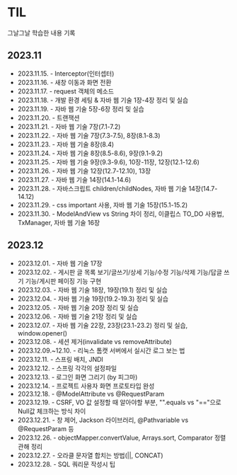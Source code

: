 # TIL

그날그날 학습한 내용 기록

## 2023.11

- 2023.11.15. - Interceptor(인터셉터)
- 2023.11.16. - 새창 이동과 화면 전환
- 2023.11.17. - request 객체의 메소드
- 2023.11.18. - 개발 환경 세팅 & 자바 웹 기술 1장-4장 정리 및 실습
- 2023.11.19. - 자바 웹 기술 5장-6장 정리 및 실습
- 2023.11.20. - 트랜잭션
- 2023.11.21. - 자바 웹 기술 7장(7.1-7.2)
- 2023.11.22. - 자바 웹 기술 7장(7.3-7.5), 8장(8.1-8.3)
- 2023.11.23. - 자바 웹 기술 8장(8.4)
- 2023.11.24. - 자바 웹 기술 8장(8.5-8.6), 9장(9.1-9.2)
- 2023.11.25. - 자바 웹 기술 9장(9.3-9.6), 10장-11장, 12장(12.1-12.6)
- 2023.11.26. - 자바 웹 기술 12장(12.7-12.10), 13장
- 2023.11.27. - 자바 웹 기술 14장(14.1-14.6)
- 2023.11.28. - 자바스크립트 children/childNodes, 자바 웹 기술 14장(14.7-14.12)
- 2023.11.29. - css important 사용, 자바 웹 기술 15장(15.1-15.2)
- 2023.11.30. - ModelAndView vs String 차이 정리, 이클립스 TO_DO 사용법, TxManager, 자바 웹 기술 16장

## 2023.12

- 2023.12.01. - 자바 웹 기술 17장
- 2023.12.02. - 게시판 글 목록 보기/글쓰기/상세 기능/수정 기능/삭제 기능/답글 쓰기 기능/게시판 페이징 기능 구현
- 2023.12.03. - 자바 웹 기술 18장, 19장(19.1) 정리 및 실습
- 2023.12.04. - 자바 웹 기술 19장(19.2-19.3) 정리 및 실습
- 2023.12.05. - 자바 웹 기술 20장 정리 및 실습
- 2023.12.06. - 자바 웹 기술 21장 정리 및 실습
- 2023.12.07. - 자바 웹 기술 22장, 23장(23.1-23.2) 정리 및 실습, window.opener()
- 2023.12.08. - 세션 제거(invalidate vs removeAttribute)
- 2023.12.09.~12.10. - 리눅스 톰캣 서버에서 실시간 로그 보는 법
- 2023.12.11. - 스프링 배치, JNDI
- 2023.12.12. - 스프링 각각의 설정파일
- 2023.12.13. - 로그인 화면 그리기 (by 피그마)
- 2023.12.14. - 프로젝트 사용자 화면 프로토타입 완성
- 2023.12.18. - @ModelAttribute vs @RequestParam
- 2023.12.19. - CSRF, VO 값 설정할 때 알아야할 부분, "".equals vs "=="으로 Null값 체크하는 방식 차이
- 2023.12.21. - 창 제어, Jackson 라이브러리, @Pathvariable vs @RequestParam 등
- 2023.12.26. - objectMapper.convertValue, Arrays.sort, Comparator 정렬 관해 정리
- 2023.12.27. - 오라클 문자열 합치는 방법(||, CONCAT)
- 2023.12.28. - SQL 쿼리문 작성시 팁